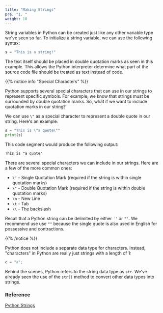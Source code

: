 ```yaml
---
title: "Making Strings"
pre: "1. "
weight: 10
---
```


String variables in Python can be created just like any other variable type we've seen so far. To initialize a string variable, we can use the following syntax:

```python
s = "This is a string!"
```

The text itself should be placed in double quotation marks as seen in this example. This allows the Python interpreter determine what part of the source code file should be treated as text instead of code. 

{{% notice info "Special Characters" %}}

Python supports several special characters that can use in our strings to represent specific symbols. For example, we know that strings must be surrounded by double quotation marks. So, what if we want to include quotation marks in our string? 

We can use `\"` as a special character to represent a double quote in our string. Here's an example:

```python
s = "This is \"a quote\""
print(s)
```

This code segment would produce the following output:

```tex
This is "a quote"
```

There are several special characters we can include in our strings. Here are a few of the more common ones:
* `\'` - Single Quotation Mark (required if the string is within single quotation marks)
* `\"` - Double Quotation Mark (required if the string is within double quotation marks)
* `\n` - New Line
* `\t` - Tab
* `\\` - The backslash

Recall that a Python string can be delimited by either `''` or `""`.  We recommend use use `""` because the single quote is also used in English for possessive and contractions.

{{% /notice %}}

Python does not include a separate data type for characters. Instead, "characters" in Python are really just strings with a length of 1:

```python
c = "a";
```

Behind the scenes, Python refers to the string data type as `str`. We've already seen the use of the `str()` method to convert other data types into strings. 


### Reference

[Python Strings](https://docs.python.org/3/library/stdtypes.html#text-sequence-type-str)